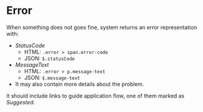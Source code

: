 ﻿# Error

When something does not goes fine, system returns an error representation with:

* _StatusCode_
    * HTML: `.error > span.error-code`
    * JSON: `$.statusCode`   
* _MessageText_
    * HTML: `.error > p.message-text`
    * JSON: `$.message-text`
* It may also contain more details about the problem. 

It should include links to guide application flow, one of them marked as _Suggested_.